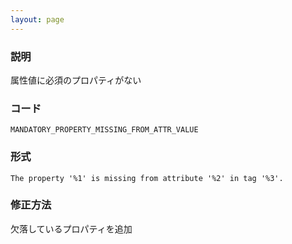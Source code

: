 ```yaml
---
layout: page
---
```


### 説明

属性値に必須のプロパティがない

### コード

    MANDATORY_PROPERTY_MISSING_FROM_ATTR_VALUE

### 形式

    The property '%1' is missing from attribute '%2' in tag '%3'.

### 修正方法

欠落しているプロパティを追加
